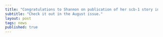 ```yaml
---
title: "Congratulations to Shannon on publication of her scb-1 story in Genetics!"
subtitle: "Check it out in the August issue."
layout: post
tags: news
published: true
---
```

